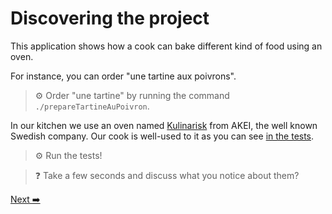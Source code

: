 # Discovering the project

This application shows how a cook can bake different kind of food using an oven.

For instance, you can order "une tartine aux poivrons".

>⚙️ Order "une tartine" by running the command `./prepareTartineAuPoivron`.

In our kitchen we use an oven named [Kulinarisk](../vendor/akei/kulinarisk/Kulinarisk.php) from AKEI, the well known Swedish company.
Our cook is well-used to it as you can see [in the tests](../tests/CuisinierTest.php).

>⚙️ Run the tests!

>❓ Take a few seconds and discuss what you notice about them?

[Next ➡️](the-tests-are-slow.md)